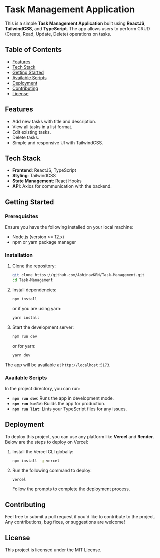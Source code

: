 # Task Management Application

This is a simple **Task Management Application** built using **ReactJS**, **TailwindCSS**, and **TypeScript**. The app allows users to perform CRUD (Create, Read, Update, Delete) operations on tasks.

## Table of Contents

- [Features](#features)
- [Tech Stack](#tech-stack)
- [Getting Started](#getting-started)
- [Available Scripts](#available-scripts)
- [Deployment](#deployment)
- [Contributing](#contributing)
- [License](#license)

## Features

- Add new tasks with title and description.
- View all tasks in a list format.
- Edit existing tasks.
- Delete tasks.
- Simple and responsive UI with TailwindCSS.

## Tech Stack

- **Frontend**: ReactJS, TypeScript
- **Styling**: TailwindCSS
- **State Management**: React Hooks
- **API**: Axios for communication with the backend.

## Getting Started

### Prerequisites

Ensure you have the following installed on your local machine:

- Node.js (version >= 12.x)
- npm or yarn package manager

### Installation

1. Clone the repository:

   ```bash
   git clone https://github.com/AbhinavKRN/Task-Management.git
   cd Task-Management
   ```

2. Install dependencies:

   ```bash
   npm install
   ```

   or if you are using yarn:

   ```bash
   yarn install
   ```

3. Start the development server:

   ```bash
   npm run dev
   ```

   or for yarn:

   ```bash
   yarn dev
   ```

The app will be available at `http://localhost:5173`.

### Available Scripts

In the project directory, you can run:

- **`npm run dev`**: Runs the app in development mode.
- **`npm run build`**: Builds the app for production.
- **`npm run lint`**: Lints your TypeScript files for any issues.

## Deployment

To deploy this project, you can use any platform like **Vercel** and **Render**. Below are the steps to deploy on Vercel:

1. Install the Vercel CLI globally:

   ```bash
   npm install -g vercel
   ```

2. Run the following command to deploy:

   ```bash
   vercel
   ```

   Follow the prompts to complete the deployment process.

## Contributing

Feel free to submit a pull request if you'd like to contribute to the project. Any contributions, bug fixes, or suggestions are welcome!

## License

This project is licensed under the MIT License.
